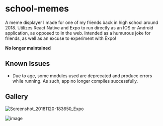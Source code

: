 # school-memes

A meme displayer I made for one of my friends back in high school around 2018. Utilizes React Native and Expo to run directly as an IOS or Android application, as opposed to in the web. Intended as a humurous joke for friends, as well as an excuse to experiment with Expo!

**No longer maintained**

## Known Issues

- Due to age, some modules used are deprecated and produce errors while running. As such, app no longer compiles successfully.

## Gallery

![Screenshot_20181120-183650_Expo](https://user-images.githubusercontent.com/5387769/147402558-87d1dd2e-c4e9-4743-8bca-dab1f5accffe.jpg)

![image](https://user-images.githubusercontent.com/5387769/147402652-5d6d5417-221d-4529-98c5-e5fa2eac4279.png)

